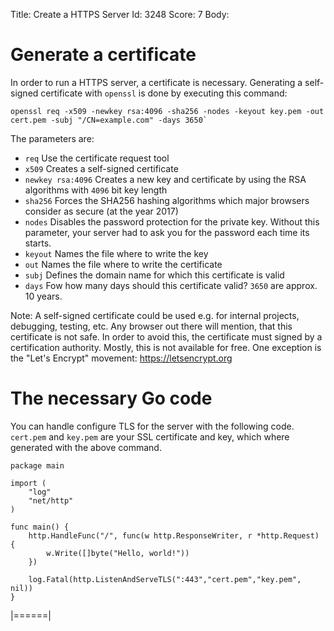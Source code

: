 Title: Create a HTTPS Server
Id: 3248
Score: 7
Body:
# Generate a certificate
In order to run a HTTPS server, a certificate is necessary. Generating a self-signed certificate with `openssl` is done by executing this command:

    openssl req -x509 -newkey rsa:4096 -sha256 -nodes -keyout key.pem -out cert.pem -subj "/CN=example.com" -days 3650`

The parameters are:

 - `req` Use the certificate request tool
 - `x509` Creates a self-signed certificate
 - `newkey rsa:4096` Creates a new key and certificate by using the RSA algorithms with `4096` bit key length
 - `sha256` Forces the SHA256 hashing algorithms which major browsers consider as secure (at the year 2017)
 - `nodes` Disables the password protection for the private key. Without this parameter, your server had to ask you for the password each time its starts.
 - `keyout` Names the file where to write the key
 - `out` Names the file where to write the certificate
 - `subj` Defines the domain name for which this certificate is valid
 - `days` Fow how many days should this certificate valid? `3650` are approx. 10 years.

Note: A self-signed certificate could be used e.g. for internal projects, debugging, testing, etc. Any browser out there will mention, that this certificate is not safe. In order to avoid this, the certificate must signed by a certification authority. Mostly, this is not available for free. One exception is the "Let's Encrypt" movement: https://letsencrypt.org

# The necessary Go code
You can handle configure TLS for the server with the following code. `cert.pem` and `key.pem` are your SSL certificate and key, which where generated with the above command.

    package main
    
    import (
        "log"
        "net/http"
    )
    
    func main() {
        http.HandleFunc("/", func(w http.ResponseWriter, r *http.Request) {
            w.Write([]byte("Hello, world!"))
        })
    
        log.Fatal(http.ListenAndServeTLS(":443","cert.pem","key.pem", nil))
    }
|======|
